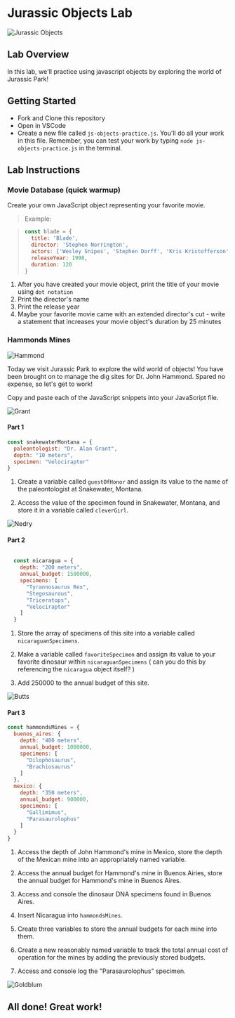 # Jurassic Objects Lab

![Jurassic Objects](https://external-content.duckduckgo.com/iu/?u=https%3A%2F%2Fmedia.giphy.com%2Fmedia%2FhDtZt3aoaTbos%2Fgiphy.gif&f=1&nofb=1)

## Lab Overview
In this lab, we'll practice using javascript objects by exploring the world of Jurassic Park!

## Getting Started
  - Fork and Clone this repository
  - Open in VSCode
  - Create a new file called `js-objects-practice.js`. You'll do all your work in this file. Remember, you can test your work by typing `node js-objects-practice.js` in the terminal.
  
## Lab Instructions

### Movie Database (quick warmup)

Create your own JavaScript object representing your favorite movie.

  > Example:

  > ```javascript
  > const blade = {
  >   title: 'Blade',
  >   director: 'Stephen Norrington',
  >   actors: ['Wesley Snipes', 'Stephen Dorff', 'Kris Kristofferson'],
  >   releaseYear: 1998,
  >   duration: 120
  > }
  > ```

  1. After you have created your movie object, print the title of your movie using `dot notation`
  2. Print the director's name
  3. Print the release year
  4. Maybe your favorite movie came with an extended director's cut - write a statement that increases your movie object's duration by 25 minutes

### Hammonds Mines

![Hammond](https://external-content.duckduckgo.com/iu/?u=http%3A%2F%2Freplygif.net%2Fi%2F1087.gif&f=1&nofb=1)

Today we visit Jurassic Park to explore the wild world of objects! You have been brought on to manage the dig sites for Dr. John Hammond. Spared no expense, so let's get to work!

Copy and paste each of the JavaScript snippets into your JavaScript file.

![Grant](https://external-content.duckduckgo.com/iu/?u=https%3A%2F%2Fmedia.giphy.com%2Fmedia%2F8iWxnwt5p4vD2%2Fgiphy.gif&f=1&nofb=1)

#### Part 1
```javascript
const snakewaterMontana = {
  paleontologist: "Dr. Alan Grant",
  depth: "10 meters",
  specimen: "Velociraptor"
}
```
  1. Create a variable called `guestOfHonor` and assign its value to the name of the paleontologist at Snakewater, Montana.

  2. Access the value of the specimen found in Snakewater, Montana, and store it in a variable called `cleverGirl`.
  
![Nedry](https://external-content.duckduckgo.com/iu/?u=http%3A%2F%2Fi.imgur.com%2Fnm3gZMl.gif&f=1&nofb=1)

#### Part 2
```javascript

  const nicaragua = {
    depth: "200 meters",
    annual_budget: 1500000,
    specimens: [
      "Tyrannosaurus Rex",
      "Stegosaurous",
      "Triceratops",
      "Velociraptor"
    ]
  }

```
  1. Store the array of specimens of this site into a variable called `nicaraguanSpecimens`.

  2. Make a variable called `favoriteSpecimen` and assign its value to your favorite dinosaur within `nicaraguanSpecimens` ( can you do this by referencing the `nicaragua` object itself? )

  3. Add 250000 to the annual budget of this site.
  
![Butts](https://external-content.duckduckgo.com/iu/?u=https%3A%2F%2Fpyxis.nymag.com%2Fv1%2Fimgs%2Fe2e%2F373%2F9c3e0cd3af0edb4a7e22a1d0df6b756401-holdontoyourbutts.gif&f=1&nofb=1)

#### Part 3
```javascript
const hammondsMines = {
  buenos_aires: {
    depth: "400 meters",
    annual_budget: 1000000,
    specimens: [
      "Dilophosaurus",
      "Brachiosaurus"
    ]
  },
  mexico: {
    depth: "350 meters",
    annual_budget: 900000,
    specimens: [
      "Gallimimus",
      "Parasaurolophus"
    ]
  }
}
```

1. Access the depth of John Hammond's mine in Mexico, store the depth of the Mexican mine into an appropriately named variable.

2. Access the annual budget for Hammond's mine in Buenos Airies, store the annual budget for Hammond's mine in Buenos Aires.

3. Access and console the dinosaur DNA specimens found in Buenos Aires.

4. Insert Nicaragua into `hammondsMines`.

5. Create three variables to store the annual budgets for each mine into them.

6. Create a new reasonably named variable to track the total annual cost of operation for the mines by adding the previously stored budgets.

7. Access and console log the "Parasaurolophus" specimen.

![Goldblum](https://media4.giphy.com/media/3oD3YQjT2cSZTsy6Va/giphy.gif)

## All done! Great work!
